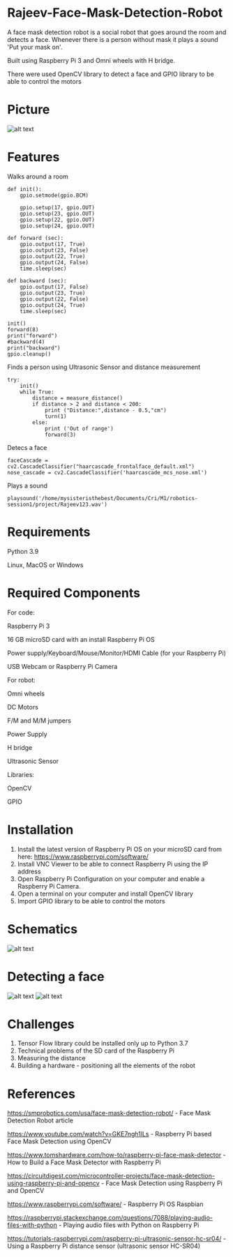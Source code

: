 # Rajeev-Face-Mask-Detection-Robot
A face mask detection robot is a social robot that goes around the room and detects a face. Whenever there is a person without mask it plays a sound 'Put your mask on'. 

Built using Raspberry Pi 3 and Omni wheels with H bridge.

There were used OpenCV library to detect a face and GPIO library to be able to control the motors

# Picture
![alt text](https://github.com/chifaawehbe/Rajeev-Face-Mask-Detection-Robot/blob/090868eff491ba983f6bce12503ed5f155311ad1/robotics.jpeg)

# Features
Walks around a room 
```
def init():
    gpio.setmode(gpio.BCM)

    gpio.setup(17, gpio.OUT)
    gpio.setup(23, gpio.OUT)
    gpio.setup(22, gpio.OUT)
    gpio.setup(24, gpio.OUT)

def forward (sec):
    gpio.output(17, True)
    gpio.output(23, False)
    gpio.output(22, True)
    gpio.output(24, False)
    time.sleep(sec)

def backward (sec):
    gpio.output(17, False)
    gpio.output(23, True)
    gpio.output(22, False)
    gpio.output(24, True)
    time.sleep(sec)
    
init()
forward(8)
print("forward")
#backward(4)
print("backward")
gpio.cleanup()
```
Finds a person using Ultrasonic Sensor and distance measurement
```
try:
    init()
    while True:
        distance = measure_distance()
        if distance > 2 and distance < 200:      
            print ("Distance:",distance - 0.5,"cm") 
            turn(1)
        else:
            print ('Out of range')
            forward(3)  
```

Detecs a face
```
faceCascade = cv2.CascadeClassifier("haarcascade_frontalface_default.xml")
nose_cascade = cv2.CascadeClassifier('haarcascade_mcs_nose.xml')

```
Plays a sound
```
playsound('/home/mysisteristhebest/Documents/Cri/M1/robotics-session1/project/Rajeev123.wav')
```

# Requirements
Python 3.9

Linux, MacOS or Windows 

# Required Components
For code:

Raspberry Pi 3

16 GB microSD card with an install Raspberry Pi OS

Power supply/Keyboard/Mouse/Monitor/HDMI Cable (for your Raspberry Pi)

USB Webcam or Raspberry Pi Camera

For robot:

Omni wheels

DC Motors

F/M and M/M jumpers

Power Supply

H bridge

Ultrasonic Sensor

Libraries:

OpenCV

GPIO

# Installation
1. Install the latest version of Raspberry Pi OS on your microSD card from here: https://www.raspberrypi.com/software/
2. Install VNC Viewer to be able to connect Raspberry Pi using the IP address
3. Open Raspberry Pi Configuration on your computer and enable a Raspberry Pi Camera.
4. Open a terminal on your computer and install OpenCV library
5. Import GPIO library to be able to control the motors

# Schematics
![alt text](https://github.com/chifaawehbe/Rajeev-Face-Mask-Detection-Robot/blob/78950ed85cd2c202927d8ad143a243c9ef97b476/Schematics%20Face%20Mask%20robot.png)

# Detecting a face
![alt text](https://github.com/chifaawehbe/Rajeev-Face-Mask-Detection-Robot/blob/3bc4b4086237966f9c8d3426e66434f764f094af/Face2.jpeg)
![alt text](https://github.com/chifaawehbe/Rajeev-Face-Mask-Detection-Robot/blob/3bc4b4086237966f9c8d3426e66434f764f094af/Face1.jpeg)
# Challenges
1. Tensor Flow library could be installed only up to Python  3.7
2. Technical problems of the SD card of the Raspberry Pi
3. Measuring the distance
4. Building a hardware - positioning all the elements of the robot

# References
https://smprobotics.com/usa/face-mask-detection-robot/  -  Face Mask Detection Robot article

https://www.youtube.com/watch?v=GKE7ngh1lLs - Raspberry Pi based Face Mask Detection using OpenCV

https://www.tomshardware.com/how-to/raspberry-pi-face-mask-detector  -  How to Build a Face Mask Detector with Raspberry Pi

https://circuitdigest.com/microcontroller-projects/face-mask-detection-using-raspberry-pi-and-opencv  -  Face Mask Detection using Raspberry Pi and OpenCV

https://www.raspberrypi.com/software/  -  Raspberry Pi OS Raspbian

https://raspberrypi.stackexchange.com/questions/7088/playing-audio-files-with-python  -  Playing audio files with Python on Raspberry Pi

https://tutorials-raspberrypi.com/raspberry-pi-ultrasonic-sensor-hc-sr04/  -  Using a Raspberry Pi distance sensor (ultrasonic sensor HC-SR04)
